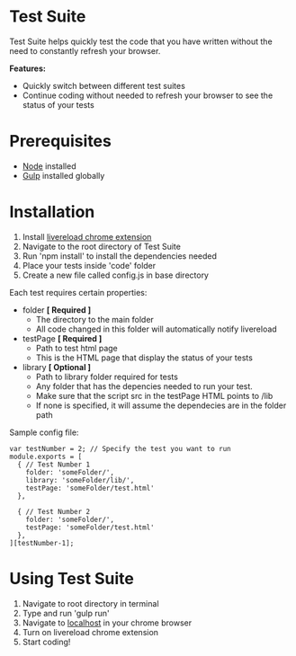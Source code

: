 # Test Suite
Test Suite helps quickly test the code that you have written without the need to constantly refresh your browser.

**Features:**
- Quickly switch between different test suites
- Continue coding without needed to refresh your browser to see the status of your tests

# Prerequisites
* [Node](https://nodejs.org/en/) installed 
* [Gulp](https://github.com/gulpjs/gulp/blob/master/docs/getting-started.md) installed globally


# Installation
1. Install [livereload chrome extension](https://chrome.google.com/webstore/detail/livereload/jnihajbhpnppcggbcgedagnkighmdlei?hl=en)
2. Navigate to the root directory of Test Suite
3. Run 'npm install' to install the dependencies needed
4. Place your tests inside 'code' folder
5. Create a new file called config.js in base directory

Each test requires certain properties: 

* folder   **[ Required ]**
  * The directory to the main folder
  * All code changed in this folder will automatically notify livereload
* testPage **[ Required ]**
  * Path to test html page
  * This is the HTML page that display the status of your tests
* library  **[ Optional ]**
  * Path to library folder required for tests
  * Any folder that has the depencies needed to run your test.
  * Make sure that the script src in the testPage HTML points to /lib
  * If none is specified, it will assume the dependecies are in the folder path

Sample config file:
```
var testNumber = 2; // Specify the test you want to run
module.exports = [ 
  { // Test Number 1
    folder: 'someFolder/',
    library: 'someFolder/lib/',
    testPage: 'someFolder/test.html'
  },

  { // Test Number 2
    folder: 'someFolder/',
    testPage: 'someFolder/test.html'
  },
][testNumber-1];
```

# Using Test Suite
1. Navigate to root directory in terminal
2. Type and run 'gulp run' 
3. Navigate to [localhost](http://localhost:3000) in your chrome browser
4. Turn on livereload chrome extension
5. Start coding!




